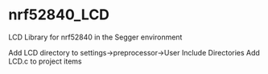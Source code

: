 # nrf52840_LCD
LCD Library for nrf52840 in the Segger environment

Add LCD directory to settings->preprocessor->User Include Directories
Add LCD.c to project items
